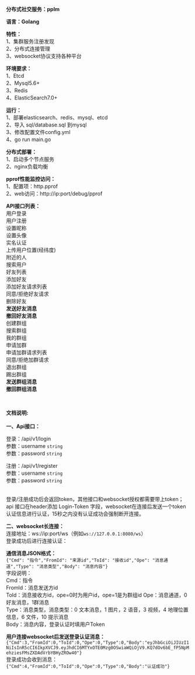 **分布式社交服务：ppIm**<br>

**语言：Golang**

**特性：**<br>
1、集群服务注册发现<br>
2、分布式连接管理<br>
3、websocket协议支持各种平台<br>

**环境要求：**<br>
1、Etcd<br>
2、Mysql5.6+<br>
3、Redis<br>
4、ElasticSearch7.0+<br>

**运行：**<br>
1、部署elasticsearch、redis、mysql、etcd<br>
2、导入 sql/database.sql 到mysql<br>
3、修改配置文件config.yml<br>
4、go run main.go<br>

**分布式部署：**<br>
1、启动多个节点服务<br>
2、nginx负载均衡<br>

**pprof性能监控访问：**<br>
1、配置项：http.pprof<br>
2、web访问：http://ip:port/debug/pprof<br>


**API接口列表：**<br>
用户登录<br>
用户注册<br>
设置昵称<br>
设置头像<br>
实名认证<br>
上传用户位置(经纬度)<br>
附近的人<br>
搜索用户<br>
好友列表<br>
添加好友<br>
添加好友请求列表<br>
同意/拒绝好友请求<br>
删除好友<br>
**发送好友消息**<br>
**撤回好友消息**<br>
创建群组<br>
搜索群组<br>
我的群组<br>
申请加群<br>
申请加群请求列表<br>
同意/拒绝加群请求<br>
退出群组<br>
踢出群组<br>
**发送群组消息**<br>
**撤回群组消息**

<br>

**文档说明:**<br><br>
**一、Api接口：**

登录：/api/v1/login<br>
参数：username `string`<br>
参数：password `string`<br>

注册：/api/v1/register<br>
参数：username `string`<br>
参数：password `string`<br>

<br>
登录/注册成功后会返回token，其他接口和websocket授权都需要带上token；api 接口在header添加 Login-Token 字段，websocket在连接后发送一个token认证信息进行认证，15秒之内没有认证成功会强制断开连接。<br>

**二、websocket长连接：**<br>
连接地址：ws://ip:port/ws（例如`ws://127.0.0.1:8080/ws`）<br>
登录成功后进行连接认证：<br>

**通信消息JSON格式：**<br>
`{"Cmd": "指令","FromId": "来源id","ToId": "接收id","Ope": "消息通道","Type": "消息类型","Body": "消息内容"}`<br>
字段说明：<br>
Cmd：指令<br>
FromId：消息发送方id<br>
ToId：消息接收方id，ope=0时为用户id，ope=1是为群组id
Ope：消息通道，0好友消息，1群消息<br>
Type：消息类型，消息类型：0 文本消息，1 图片，2 语音，3 视频，4 地理位置信息，6 文件，10 提示消息<br>
Body：消息内容，登录认证时填用户Token<br>

**用户连接websocket后发送登录认证消息：**<br>
`{"Cmd":3,"FromId":0,"ToId":0,"Ope":0,"Type":0,"Body":"eyJhbGciOiJIUzI1NiIsInR5cCI6IkpXVCJ9.eyJhdCI6MTYxOTE0Mzg0OSwiaWQiOjV9.KQ7dOv6bE_fP5NpMehziesFMsZXDAdVrbYBHyZROw40"}
`<br>
登录成功会收到消息：<br>
`{"Cmd":4,"FromId":0,"ToId":0,"Ope":0,"Type":0,"Body":"认证成功"}
`


